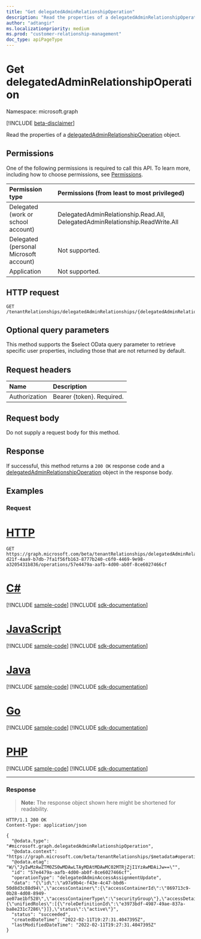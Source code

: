 ```yaml
---
title: "Get delegatedAdminRelationshipOperation"
description: "Read the properties of a delegatedAdminRelationshipOperation object."
author: "adtangir"
ms.localizationpriority: medium
ms.prod: "customer-relationship-management"
doc_type: apiPageType
---
```


# Get delegatedAdminRelationshipOperation
Namespace: microsoft.graph

[!INCLUDE [beta-disclaimer](../../includes/beta-disclaimer.md)]

Read the properties of a [delegatedAdminRelationshipOperation](../resources/delegatedadminrelationshipoperation.md) object.

## Permissions
One of the following permissions is required to call this API. To learn more, including how to choose permissions, see [Permissions](/graph/permissions-reference).

|Permission type|Permissions (from least to most privileged)|
|:---|:---|
|Delegated (work or school account)| DelegatedAdminRelationship.Read.All, DelegatedAdminRelationship.ReadWrite.All |
|Delegated (personal Microsoft account)| Not supported. |
|Application| Not supported. |

## HTTP request

<!-- {
  "blockType": "ignored"
}
-->
``` http
GET /tenantRelationships/delegatedAdminRelationships/{delegatedAdminRelationshipId}/operations/{delegatedAdminRelationshipOperationId}
```

## Optional query parameters
This method supports the $select OData query parameter to retrieve specific user properties, including those that are not returned by default.

## Request headers
|Name|Description|
|:---|:---|
|Authorization|Bearer {token}. Required.|

## Request body
Do not supply a request body for this method.

## Response

If successful, this method returns a `200 OK` response code and a [delegatedAdminRelationshipOperation](../resources/delegatedadminrelationshipoperation.md) object in the response body.

## Examples

### Request

# [HTTP](#tab/http)
<!-- {
  "blockType": "request",
  "name": "get_delegatedadminrelationshipoperation",
  "sampleKeys": ["5d027261-d21f-4aa9-b7db-7fa1f56fb163-8777b240-c6f0-4469-9e98-a3205431b836", "57e4479a-aafb-4d00-ab0f-8ce6027466cf"]
}
-->
``` http
GET https://graph.microsoft.com/beta/tenantRelationships/delegatedAdminRelationships/5d027261-d21f-4aa9-b7db-7fa1f56fb163-8777b240-c6f0-4469-9e98-a3205431b836/operations/57e4479a-aafb-4d00-ab0f-8ce6027466cf
```

# [C#](#tab/csharp)
[!INCLUDE [sample-code](../includes/snippets/csharp/get-delegatedadminrelationshipoperation-csharp-snippets.md)]
[!INCLUDE [sdk-documentation](../includes/snippets/snippets-sdk-documentation-link.md)]

# [JavaScript](#tab/javascript)
[!INCLUDE [sample-code](../includes/snippets/javascript/get-delegatedadminrelationshipoperation-javascript-snippets.md)]
[!INCLUDE [sdk-documentation](../includes/snippets/snippets-sdk-documentation-link.md)]

# [Java](#tab/java)
[!INCLUDE [sample-code](../includes/snippets/java/get-delegatedadminrelationshipoperation-java-snippets.md)]
[!INCLUDE [sdk-documentation](../includes/snippets/snippets-sdk-documentation-link.md)]

# [Go](#tab/go)
[!INCLUDE [sample-code](../includes/snippets/go/get-delegatedadminrelationshipoperation-go-snippets.md)]
[!INCLUDE [sdk-documentation](../includes/snippets/snippets-sdk-documentation-link.md)]

# [PHP](#tab/php)
[!INCLUDE [sample-code](../includes/snippets/php/get-delegatedadminrelationshipoperation-php-snippets.md)]
[!INCLUDE [sdk-documentation](../includes/snippets/snippets-sdk-documentation-link.md)]

---



### Response
>**Note:** The response object shown here might be shortened for readability.
<!-- {
  "blockType": "response",
  "truncated": true,
  "@odata.type": "microsoft.graph.delegatedAdminRelationshipOperation"
}
-->
``` http
HTTP/1.1 200 OK
Content-Type: application/json

{
  "@odata.type": "#microsoft.graph.delegatedAdminRelationshipOperation",
  "@odata.context": "https://graph.microsoft.com/beta/tenantRelationships/$metadata#operations/$entity",
  "@odata.etag": "W/\"JyIwMzAwZTM0ZS0wMDAwLTAyMDAtMDAwMC02MTRjZjI1YzAwMDAiJw==\"",
  "id": "57e4479a-aafb-4d00-ab0f-8ce6027466cf",
  "operationType": "delegatedAdminAccessAssignmentUpdate",
  "data": "{\"id\":\"a97a9b4c-f43e-4c47-bbd6-50d8d3c88d94\",\"accessContainer\":{\"accessContainerId\":\"869713c9-0b28-4d08-8949-ae07ae1bf528\",\"accessContainerType\":\"securityGroup\"},\"accessDetails\":{\"unifiedRoles\":[{\"roleDefinitionId\":\"e3973bdf-4987-49ae-837a-ba8e231c7286\"}]},\"status\":\"active\"}",
  "status": "succeeded",
  "createdDateTime": "2022-02-11T19:27:31.4047395Z",
  "lastModifiedDateTime": "2022-02-11T19:27:31.4047395Z"
}
```

